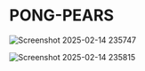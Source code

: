 # PONG-PEARS
![Screenshot 2025-02-14 235747](https://github.com/user-attachments/assets/60529d5d-e477-442f-86d5-ccca1eb78f9c)


![Screenshot 2025-02-14 235815](https://github.com/user-attachments/assets/36c871bb-f374-4f34-9dd9-318d2e5e4949)
